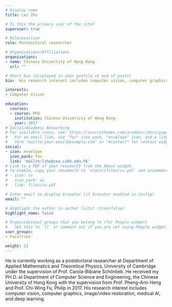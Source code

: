 ```yaml
---
# Display name
title: Lei Zhu

# Is this the primary user of the site?
superuser: true

# Role/position
role: Postdoctoral researcher

# Organizations/Affiliations
organizations:
- name: Chinese University of Hong Kong
  url: ""

# Short bio (displayed in user profile at end of posts)
bio:  His research interest includes computer vision, computer graphics, image/video restoration, medical AI, and deep learning.

interests:
- Computer Vision

education:
  courses:
  - course: PhD
    institution: Chinese University of Hong Kong
    year: 2017
# Social/Academic Networking
# For available icons, see: https://sourcethemes.com/academic/docs/page-builder/#icons
#   For an email link, use "fas" icon pack, "envelope" icon, and a link in the
#   form "mailto:your-email@example.com" or "#contact" for contact widget.
social:
- icon: envelope
  icon_pack: fas
  link: 'mailto:lzhu@cse.cuhk.edu.hk'
# Link to a PDF of your resume/CV from the About widget.
# To enable, copy your resume/CV to `static/files/cv.pdf` and uncomment the lines below.
# - icon: cv
#   icon_pack: ai
#   link: files/cv.pdf

# Enter email to display Gravatar (if Gravatar enabled in Config)
email: ""

# Highlight the author in author lists? (true/false)
highlight_name: false

# Organizational groups that you belong to (for People widget)
#   Set this to `[]` or comment out if you are not using People widget.
user_groups:
- Faculties

weight: 11
---
```


He is currently working as a postdoctoral researcher at Department of Applied Mathematics and Theoretical Physics, University of Cambridge under the supervision of Prof. Carola-Bibiane Schönlieb. He received my PH.D. at Department of Computer Science and Engineering, the Chinese University of Hong Kong with the supervision from Prof. Pheng-Ann Heng and Prof. Chi-Wing Fu, Philip in 2017. His research interest includes computer vision, computer graphics, image/video restoration, medical AI, and deep learning.
